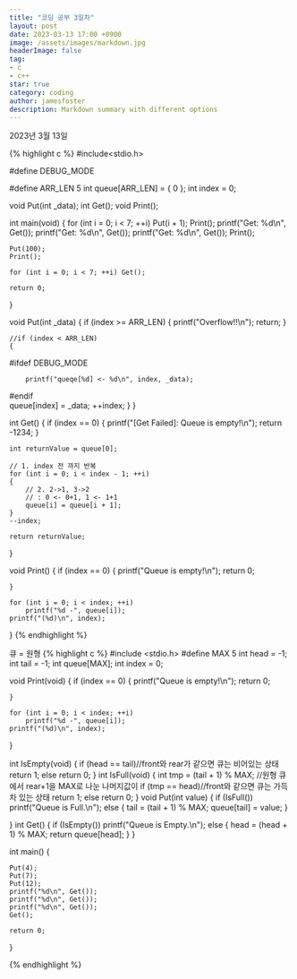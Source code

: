 ```yaml
---
title: "코딩 공부 3일차"
layout: post
date: 2023-03-13 17:00 +0900
image: /assets/images/markdown.jpg
headerImage: false
tag:
- c
- c++
star: true
category: coding
author: jamesfoster
description: Markdown summary with different options
---
```



2023년 3월 13일



{% highlight c %}
#include<stdio.h>

#define DEBUG_MODE

#define ARR_LEN 5
int queue[ARR_LEN] = { 0 };
int index = 0;

void Put(int _data);
int Get();
void Print();


int main(void)
{
	for (int i = 0; i < 7; ++i) Put(i + 1);
	Print();
	printf("Get: %d\n", Get());
	printf("Get: %d\n", Get());
	printf("Get: %d\n", Get());
	Print();

	Put(100);
	Print();

	for (int i = 0; i < 7; ++i) Get();

	return 0;
}

void Put(int _data)
{
	if (index >= ARR_LEN)
	{
		printf("Overflow!!\n");
			return;
	}

	//if (index < ARR_LEN)
	{
#ifdef DEBUG_MODE

		printf("queqe[%d] <- %d\n", index, _data);
#endif 		
		queue[index] = _data;
		++index;
	}
}

int Get()
{
	if (index == 0)
	{
		printf("[Get Failed]: Queue is empty!\n");
		return -1234;
	}

	int returnValue = queue[0];

    // 1. index 전 까지 반복
	for (int i = 0; i < index - 1; ++i)
	{
		// 2. 2->1, 3->2
		// : 0 <- 0+1, 1 <- 1+1
		queue[i] = queue[i + 1];
	}
	--index;

	return returnValue;

}


void Print()
{
	if (index == 0)
	{
		printf("Queue is empty!\n");
		return 0;
	
	}

	for (int i = 0; i < index; ++i)
		printf("%d -", queue[i]);
	printf("(%d)\n", index);
}
{% endhighlight %}

큐 = 원형
{% highlight c %}
#include <stdio.h>
#define MAX 5
int head = -1;
int tail = -1;
int queue[MAX];
int index = 0;



void Print(void) {
    if (index == 0)
    {
        printf("Queue is empty!\n");
        return 0;

    }

    for (int i = 0; i < index; ++i)
        printf("%d -", queue[i]);
    printf("(%d)\n", index);
}

int IsEmpty(void) {
    if (head == tail)//front와 rear가 같으면 큐는 비어있는 상태 
        return 1;
    else return 0;
}
int IsFull(void) {
    int tmp = (tail + 1) % MAX; //원형 큐에서 rear+1을 MAX로 나눈 나머지값이
    if (tmp == head)//front와 같으면 큐는 가득차 있는 상태 
        return 1;
    else
        return 0;
}
void Put(int value) {
    if (IsFull())
        printf("Queue is Full.\n");
    else {
        tail = (tail + 1) % MAX;
        queue[tail] = value;
    }

}
int Get() {
    if (IsEmpty())
        printf("Queue is Empty.\n");
    else {
        head = (head + 1) % MAX;
        return queue[head];
    }
}

int main() {

    Put(4);
    Put(7);
    Put(12);
    printf("%d\n", Get());
    printf("%d\n", Get());
    printf("%d\n", Get());
    Get();

    return 0;
}

{% endhighlight %}
